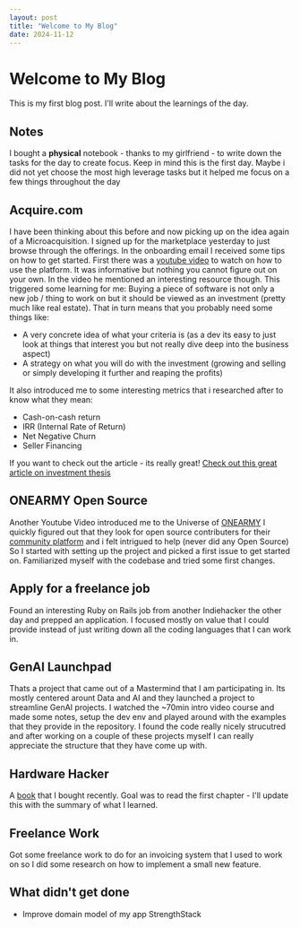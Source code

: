 ```yaml
---
layout: post
title: "Welcome to My Blog"
date: 2024-11-12
---
```


# Welcome to My Blog

This is my first blog post. 
I'll write about the learnings of the day.

## Notes

I bought a **physical** notebook - thanks to my girlfriend - to write down the tasks for the day to create focus. Keep in mind this is the first day. Maybe i did not yet choose the most high leverage tasks but it helped me focus on a few things throughout the day

## Acquire.com
I have been thinking about this before and now picking up on the idea again of a Microacquisition. 
I signed up for the marketplace yesterday to just browse through the offerings. In the onboarding email I received some tips on how to get started.
First there was a [youtube video](https://www.youtube.com/watch?v=nu3zh5FOFME) to watch on how to use the platform. It was informative but nothing you cannot figure out on your own. In the video he mentioned an interesting resource though. 
This triggered some learning for me: Buying a piece of software is not only a new job / thing to work on but it should be viewed as an investment (pretty much like real estate). That in turn means that you probably need 
some things like:
- A very concrete idea of what your criteria is (as a dev its easy to just look at things that interest you but not really dive deep into the business aspect)
- A strategy on what you will do with the investment (growing and selling or simply developing it further and reaping the profits)

It also introduced me to some interesting metrics that i researched after to know what they mean:
- Cash-on-cash return
- IRR (Internal Rate of Return)
- Net Negative Churn
- Seller Financing

If you want to check out the article - its really great!
[Check out this great article on investment thesis](https://microangel.so/p/investment-thesis)

## ONEARMY Open Source
Another Youtube Video introduced me to the Universe of [ONEARMY](https://www.onearmy.earth/)
I quickly figured out that they look for open source contributers for their [community platform](https://github.com/ONEARMY/community-platform/blob/master/CONTRIBUTING.md) and i felt intrigued to help (never did any Open Source)
So I started with setting up the project and picked a first issue to get started on. Familiarized myself with the codebase and tried some first changes.

## Apply for a freelance job
Found an interesting Ruby on Rails job from another Indiehacker the other day and prepped an application. 
I focused mostly on value that I could provide instead of just writing down all the coding languages that I can work in.

## GenAI Launchpad
Thats a project that came out of a Mastermind that I am participating in. Its mostly centered arount Data and AI and they launched a project to streamline GenAI projects.
I watched the ~70min intro video course and made some notes, setup the dev env and played around with the examples that they provide in the repository. 
I found the code really nicely strucutred and after working on a couple of these projects myself I can really appreciate the structure that they have come up with.

## Hardware Hacker
A [book](https://amzn.eu/d/ffYRMCr) that I bought recently. Goal was to read the first chapter - I'll update this with the summary of what I learned.

## Freelance Work
Got some freelance work to do for an invoicing system that I used to work on so I did some research on how to implement a small new feature.

## What didn't get done
- Improve domain model of my app StrengthStack